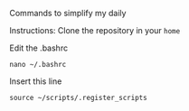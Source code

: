 Commands to simplify my daily

Instructions: 
Clone the repository in your `home`

Edit the .bashrc
```
nano ~/.bashrc
```
Insert this line
```
source ~/scripts/.register_scripts
```

